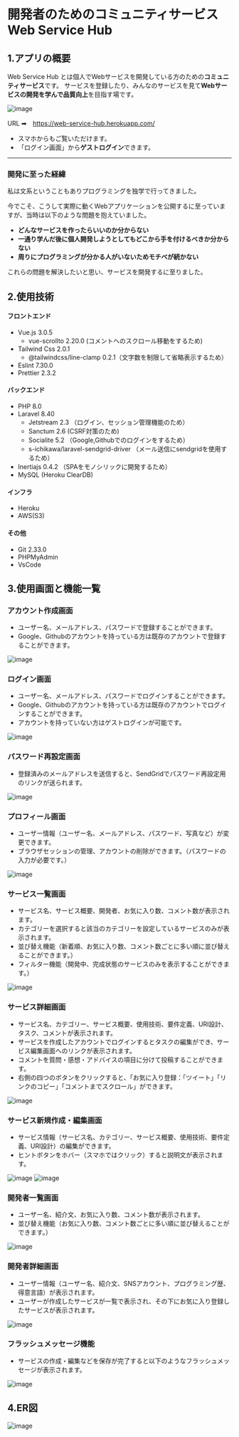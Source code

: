 #  開発者のためのコミュニティサービス Web Service Hub 

## 1.アプリの概要

Web Service Hub とは個人でWebサービスを開発している方のための**コミュニティサービス**です。
サービスを登録したり、みんなのサービスを見て**Webサービスの開発を学んで品質向上**を目指す場です。

![image](https://user-images.githubusercontent.com/58462002/136169980-c984311b-bb5e-4edb-801c-e541f4c28971.png)

URL ➡　https://web-service-hub.herokuapp.com/

- スマホからもご覧いただけます。
- 「ログイン画面」から**ゲストログイン**できます。

----

### 開発に至った経緯

私は文系ということもありプログラミングを独学で行ってきました。

今でこそ、こうして実際に動くWebアプリケーションを公開するに至っていますが、当時は以下のような問題を抱えていました。

- **どんなサービスを作ったらいいのか分からない**
- **一通り学んだ後に個人開発しようとしてもどこから手を付けるべきか分からない**
- **周りにプログラミングが分かる人がいないためモチベが続かない**

これらの問題を解決したいと思い、サービスを開発するに至りました。

## 2.使用技術

#### フロントエンド
- Vue.js 3.0.5
  - vue-scrollto 2.20.0 (コメントへのスクロール移動をするため)
- Tailwind Css 2.0.1
  - @tailwindcss/line-clamp 0.2.1（文字数を制限して省略表示するため）
- Eslint 7.30.0
- Prettier 2.3.2

#### バックエンド
- PHP 8.0
- Laravel 8.40
  - Jetstream 2.3 （ログイン、セッション管理機能のため）
  - Sanctum 2.6 (CSRF対策のため)
  - Socialite 5.2 （Google,Githubでのログインをするため）
  - s-ichikawa/laravel-sendgrid-driver （メール送信にsendgridを使用するため）
- Inertiajs 0.4.2 （SPAをモノシリックに開発するため）
- MySQL (Heroku ClearDB)

#### インフラ
- Heroku
- AWS(S3)

#### その他
- Git 2.33.0
- PHPMyAdmin
- VsCode

## 3.使用画面と機能一覧

### アカウント作成画面
- ユーザー名、メールアドレス、パスワードで登録することができます。
- Google、Githubのアカウントを持っている方は既存のアカウントで登録することができます。

![image](https://user-images.githubusercontent.com/58462002/136170340-b00fa427-c11e-474e-be1b-c46c8573e0be.png)

### ログイン画面
- ユーザー名、メールアドレス、パスワードでログインすることができます。
- Google、Githubのアカウントを持っている方は既存のアカウントでログインすることができます。
- アカウントを持っていない方はゲストログインが可能です。

![image](https://user-images.githubusercontent.com/58462002/136170374-18463cb4-e411-484e-9453-e33b55d2868e.png)

### パスワード再設定画面
- 登録済みのメールアドレスを送信すると、SendGridでパスワード再設定用のリンクが送られます。

![image](https://user-images.githubusercontent.com/58462002/136170453-fd8e7817-f54c-4e9e-bba9-3b3e1e17419c.png)

### プロフィール画面 
- ユーザー情報（ユーザー名、メールアドレス、パスワード、写真など）が変更できます。
- ブラウザセッションの管理、アカウントの削除ができます。（パスワードの入力が必要です。）

![image](https://user-images.githubusercontent.com/58462002/136170827-0a35e998-e6e2-4fc3-8d9d-a83e9722794e.png)

### サービス一覧画面
- サービス名、サービス概要、開発者、お気に入り数、コメント数が表示されます。
- カテゴリーを選択すると該当のカテゴリーを設定しているサービスのみが表示されます。
- 並び替え機能（新着順、お気に入り数、コメント数ごとに多い順に並び替えることができます。）
- フィルター機能（開発中、完成状態のサービスのみを表示することができます。）

![image](https://user-images.githubusercontent.com/58462002/136170911-337c7747-76fa-4eea-9062-1c04910bacb2.png)

### サービス詳細画面
- サービス名、カテゴリー、サービス概要、使用技術、要件定義、URI設計、タスク、コメントが表示されます。
- サービスを作成したアカウントでログインするとタスクの編集ができ、サービス編集画面へのリンクが表示されます。
- コメントを質問・感想・アドバイスの項目に分けて投稿することができます。
- 右側の四つのボタンをクリックすると、「お気に入り登録：「ツイート」「リンクのコピー」「コメントまでスクロール」ができます。

![image](https://user-images.githubusercontent.com/58462002/136172701-49e383c3-4451-4769-9bf7-7101fcc7e003.png)

### サービス新規作成・編集画面
- サービス情報（サービス名、カテゴリー、サービス概要、使用技術、要件定義、URI設計）の編集ができます。
- ヒントボタンをホバー（スマホではクリック）すると説明文が表示されます。

![image](https://user-images.githubusercontent.com/58462002/136176437-2d897042-dd49-493f-b6f6-ff0cc1a980e3.png)
![image](https://user-images.githubusercontent.com/58462002/136176627-92cd1358-2691-45ea-96b9-aceed400044e.png)


### 開発者一覧画面
- ユーザー名、紹介文、お気に入り数、コメント数が表示されます。
- 並び替え機能（お気に入り数、コメント数ごとに多い順に並び替えることができます。）

![image](https://user-images.githubusercontent.com/58462002/136175480-91a7efda-e7ae-42f2-91e7-5772d84854ee.png)

### 開発者詳細画面
- ユーザー情報（ユーザー名、紹介文、SNSアカウント、プログラミング歴、得意言語）が表示されます。
- ユーザーが作成したサービスが一覧で表示され、その下にお気に入り登録したサービスが表示されます。

![image](https://user-images.githubusercontent.com/58462002/136176047-509e5100-9cfe-4f42-9d71-b7aed9146528.png)

### フラッシュメッセージ機能
- サービスの作成・編集などを保存が完了すると以下のようなフラッシュメッセージが表示されます。

![image](https://user-images.githubusercontent.com/58462002/136176891-322befc6-18e5-48f5-ad91-a6e536f8b496.png)

## 4.ER図
![image](https://user-images.githubusercontent.com/58462002/136184384-6f103473-6128-4cd3-a89c-958501517e1f.png)
